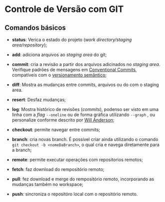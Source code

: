 # Controle de Versão com GIT

## Comandos básicos

- **status**: Verica o estado do projeto (*work directory/staging area/repository*);

- **add**: adiciona arquivos ao *staging area* do git;

- **commit**: cria a revisão a partir dos arquivos adicinados no *staging area*. Verifique padrões de mensagens em [Conventional Commits](https://www.conventionalcommits.org/pt-br/v1.0.0-beta.4/), compatíveis com o [versionamento semântico](https://www.google.com/search?q=versionamento+semantico&oq=versionamento+semantico&aqs=chrome.0.69i59l2j0l2.8031j0j7&sourceid=chrome&ie=UTF-8);

- **diff**: Mostra as mudanças entre commits, arquivos ou do com o staging area.

- **resert**: Desfaz mudanças;

- **log**: Mostra histórico de revisões (*commits*), podenso ser visto em uma linha com a *flag* `--oneline` ou de forma gráfica utilizando `--graph` , ou personalize conforme descrito por [Will Anderson](https://willi.am/blog/2015/02/19/customize-your-git-log-format/);

- **checkout**: permite navegar entre commits;

- **branch**: cria novas branch. É possível criar ainda utilizando o comando `git checkout -b <nomeDaBranch>`, o qual cria e navega diretamente para a branch;

- **remote**: permite executar operações com repositorios remotos;

- **fetch**: faz download do rempositório remoto;

- **pull**: fez download e merge do rempositório remoto, incorporando as mudanças também no workspace;

- **push**: sincroniza o repositóro local com o repositório remoto.


